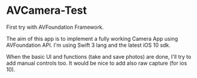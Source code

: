 # AVCamera-Test
First try with AVFoundation Framework.


 The aim of this app is to implement a fully working Camera App using AVFoundation API. 
 I'm using Swift 3 lang and the latest iOS 10 sdk.
 
 When the basic UI and functions (take and save photos) are done, I'll try to add manual controls too.
 It would be nice to add also raw capture (for ios 10).
 
